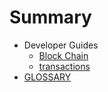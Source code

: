 # Summary

- Developer Guides
  - [Block Chain](devguide/blockchain.md)
  - [transactions](devguide/transactions.md)
- [GLOSSARY](GLOSSARY.md)
